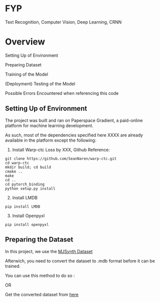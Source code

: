 # FYP
Text Recognition, Computer Vision, Deep Learning, CRNN

# Overview

Setting Up of Environment

Preparing Dataset

Training of the Model

(Deployment) Testing of the Model 

Possible Errors Encountered when referencing this code

## Setting Up of Environment

The project was built and ran on Paperspace Gradient, a paid-online platform for machine learning development.

As such, most of the dependencies specified here XXXX are already available in the platform except the following:

1. Install Warp-ctc Loss by XXX, Github Reference: 

```
git clone https://github.com/SeanNaren/warp-ctc.git
cd warp-ctc
mkdir build; cd build
cmake ..
make
cd ..
cd pytorch_binding
python setup.py install
```


2. Install LMDB

```
pip install LMDB
```

3. Install Openpyxl

```
pip install openpyxl
```

## Preparing the Dataset

In this project, we use the [MJSynth Dataset](https://www.robots.ox.ac.uk/~vgg/data/text/)

Afterwich, you need to convert the dataset to .mdb format before it can be trained.

You can use this method to do so :

OR

Get the converted dataset from [here](https://www.dropbox.com/sh/i39abvnefllx2si/AAAbAYRvxzRp3cIE5HzqUw3ra?dl=0)
